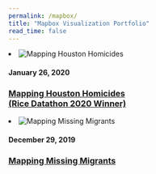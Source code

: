 ```yaml
---
permalink: /mapbox/
title: "Mapbox Visualization Portfolio"
read_time: false
---
```


<li class="project-list-item"> 
    <img 
    src="https://raw.githubusercontent.com/connorrothschild/connorrothschild.github.io/master/_assets/images/map-houston-homicides.jpg" 
    alt="Mapping Houston Homicides" 
    class="project-list-item-thumbnail"> 
    <div class="project-list-item-text-wrap"> 
        <h4 class="project-list-item-date">January 26, 2020</h4> 
        <a href="https://connorrothschild.github.io/datathon-2020/source/" class="project-list-item-link" target="_blank"> 
        <h3 class="project-list-item-title">Mapping Houston Homicides<br>(Rice Datathon 2020 Winner)</h3>
        </a> 
    </div> 
</li>
         

<li class="project-list-item"> 
    <img 
    src="https://raw.githubusercontent.com/connorrothschild/connorrothschild.github.io/master/_assets/images/map-missing-migrants.jpg" 
    alt="Mapping Missing Migrants" 
    class="project-list-item-thumbnail"> 
    <div class="project-list-item-text-wrap"> 
        <h4 class="project-list-item-date">December 29, 2019</h4> 
        <a href="https://connorrothschild.github.io/map-missing-migrants/" class="project-list-item-link" target="_blank"> 
        <h3 class="project-list-item-title">Mapping Missing Migrants</h3>
        </a> 
    </div> 
</li>

